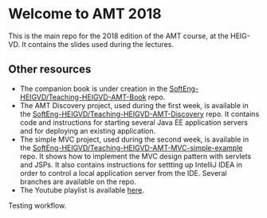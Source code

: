 # Welcome to AMT 2018

This is the main repo for the 2018 edition of the AMT course, at the HEIG-VD. It contains the slides used during the lectures.

## Other resources

* The companion book is under creation in the [SoftEng-HEIGVD/Teaching-HEIGVD-AMT-Book](https://github.com/SoftEng-HEIGVD/Teaching-HEIGVD-AMT-Book) repo.
* The AMT Discovery project, used during the first week, is available in the [SoftEng-HEIGVD/Teaching-HEIGVD-AMT-Discovery](https://github.com/SoftEng-HEIGVD/Teaching-HEIGVD-AMT-Discovery) repo. It contains code and instructions for starting several Java EE application servers and for deploying an existing application.
* The simple MVC project, used during the second week, is available in the [SoftEng-HEIGVD/Teaching-HEIGVD-AMT-MVC-simple-example](https://github.com/SoftEng-HEIGVD/Teaching-HEIGVD-AMT-MVC-simple-example) repo. It shows how to implement the MVC design pattern with servlets and JSPs. It also contains instructions for settting up IntelliJ IDEA in order to control a local application server from the IDE. Several branches are available on the repo.
* The Youtube playlist is available [here](https://www.youtube.com/playlist?list=PLfKkysTy70QZ619qRZfFMOv0fT4o9oLGJ).

Testing workflow.
